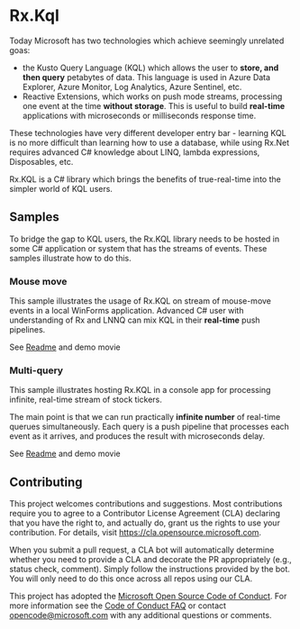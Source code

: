 # Rx.Kql
Today Microsoft has two technologies which achieve seemingly unrelated goas: 
- the Kusto Query Language (KQL) which allows the user to **store, and then query** petabytes of data. This language is used in Azure Data Explorer, Azure Monitor, Log Analytics, Azure Sentinel, etc.
- Reactive Extensions, which works on push mode streams, processing one event at the time **without storage**. This is useful to build **real-time** applications with microseconds or milliseconds response time.    

These technologies have very different developer entry bar - learning KQL is no more difficult than learning how to use a database, while using Rx.Net requires advanced C# knowledge about LINQ, lambda expressions, Disposables, etc.

Rx.KQL is a C# library which brings the benefits of true-real-time into the simpler world of KQL users. 

## Samples
To bridge the gap to KQL users, the Rx.KQL library needs to be hosted in some C# application or system that has the streams of events. These samples illustrate how to do this.  

### Mouse move
This sample illustrates the usage of Rx.KQL on stream of mouse-move events in a local WinForms application. Advanced C# user with understanding of Rx and LNNQ can mix KQL in their **real-time** push pipelines.

See [Readme](Samples/MouseMove/Readme.md) and demo movie

### Multi-query 
This sample illustrates hosting Rx.KQL in a console app for processing infinite, real-time stream of stock tickers.

The main point is that we can run practically **infinite number** of real-time querues simultaneously. Each query is a push pipeline that processes each event as it arrives, and produces the result with microseconds delay.

See [Readme](Samples/MultiQuery/Readme.md) and demo movie

## Contributing

This project welcomes contributions and suggestions.  Most contributions require you to agree to a
Contributor License Agreement (CLA) declaring that you have the right to, and actually do, grant us
the rights to use your contribution. For details, visit https://cla.opensource.microsoft.com.

When you submit a pull request, a CLA bot will automatically determine whether you need to provide
a CLA and decorate the PR appropriately (e.g., status check, comment). Simply follow the instructions
provided by the bot. You will only need to do this once across all repos using our CLA.

This project has adopted the [Microsoft Open Source Code of Conduct](https://opensource.microsoft.com/codeofconduct/).
For more information see the [Code of Conduct FAQ](https://opensource.microsoft.com/codeofconduct/faq/) or
contact [opencode@microsoft.com](mailto:opencode@microsoft.com) with any additional questions or comments.

